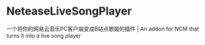 # NeteaseLiveSongPlayer
一个将你的网易云音乐PC客户端变成B站点歌姬的插件 | An addon for NCM that turns it into a live song player
